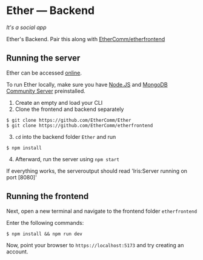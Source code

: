 # Ether — Backend
_It's a social app_

Ether's Backend. Pair this along with [EtherComm/etherfrontend](https://github.com/EtherComm/etherfrontend)

## Running the server
Ether can be accessed [online](https://iris-frontend.fly.dev).

To run Ether locally, make sure you have [Node.JS](https://nodejs.org/en/) and [MongoDB Community Server](https://www.mongodb.com/try/download/community) preinstalled.

1. Create an empty and load your CLI
2. Clone the frontend and backend separately

```shell
$ git clone https://github.com/EtherComm/Ether
$ git clone https://github.com/EtherComm/etherfrontend

```

3. `cd` into the backend folder `Ether` and run

```shell
$ npm install

```

4. Afterward, run the server using `npm start`

If everything works, the serveroutput should read 'Iris:Server running on port [8080]'


## Running the frontend
Next, open a new terminal and navigate to the frontend folder `etherfrontend`

Enter the following commands:

```shell
$ npm install && npm run dev
```

Now, point your browser to `https://localhost:5173` and try creating an account.
